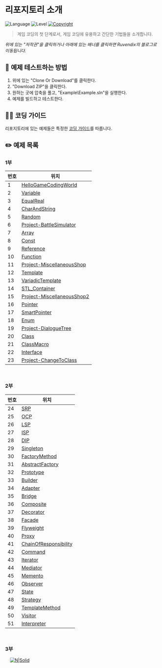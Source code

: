 # 리포지토리 소개
![Language](https://img.shields.io/badge/%ED%94%84%EB%A1%9C%EA%B7%B8%EB%9E%98%EB%B0%8D%20%EC%96%B8%EC%96%B4-C%2B%2B-yellow) ![Level](https://img.shields.io/badge/%EC%88%98%EC%A4%80-%EC%B4%88%EB%B3%B4-orange) [![Copyright](https://img.shields.io/badge/%EC%A0%80%EC%9E%91%EA%B6%8C-Ruvendix-yellowgreen)](https://blog.naver.com/ruvendix) 
> 게임 코딩의 첫 단계로서, 게임 코딩에 유용하고 간단한 기법들을 소개합니다.

*위에 있는 "저작권"을 클릭하거나 아래에 있는 배너를 클릭하면 Ruvendix의 블로그로 이동됩니다.*
&nbsp;
&nbsp;
## 🔧 예제 테스트하는 방법
1. 위에 있는 "Clone Or Download"를 클릭한다.
2. "Download ZIP"을 클릭한다.
3. 원하는 곳에 압축을 풀고, "Example\Example.sln"을 실행한다.
4. 예제를 빌드하고 테스트한다.
&nbsp;
&nbsp;
## 💁‍♂️ 코딩 가이드
리포지토리에 있는 예제들은 특정한 [코딩 가이드](https://ruvendix.blog.me/221533803844)를 따릅니다.
&nbsp;
&nbsp;
## ✏️ 예제 목록
  ### 1부
| 번호 | 위치 |
| ------ | ------ |
| 1 | [HelloGameCodingWorld](https://github.com/ruvendix/CPP-GameCodingStep1/tree/master/Example/001-HelloGameCodingWorld) |
| 2 | [Variable](https://github.com/ruvendix/CPP-GameCodingStep1/tree/master/Example/002-Variable) |
| 3 | [EqualReal](https://github.com/ruvendix/CPP-GameCodingStep1/tree/master/Example/003-EqualReal) |
| 4 | [CharAndString](https://github.com/ruvendix/CPP-GameCodingStep1/tree/master/Example/004-CharAndString) |
| 5 | [Random](https://github.com/ruvendix/CPP-GameCodingStep1/tree/master/Example/005-Random) |
| 6 | [Project-BattleSimulator](https://github.com/ruvendix/CPP-GameCodingStep1/tree/master/Example/006-Project-BattleSimulator) |
| 7 | [Array](https://github.com/ruvendix/CPP-GameCodingStep1/tree/master/Example/007-Array) |
| 8 | [Const](https://github.com/ruvendix/CPP-GameCodingStep1/tree/master/Example/008-Const) |
| 9 | [Reference](https://github.com/ruvendix/CPP-GameCodingStep1/tree/master/Example/009-Reference) |
| 10 | [Function](https://github.com/ruvendix/CPP-GameCodingStep1/tree/master/Example/010-Function) |
| 11 | [Project-MiscellaneousShop](https://github.com/ruvendix/CPP-GameCodingStep1/tree/master/Example/011-Project-MiscellaneousShop) |
| 12 | [Template](https://github.com/ruvendix/CPP-GameCodingStep1/tree/master/Example/012-Template) |
| 13 | [VariadicTemplate](https://github.com/ruvendix/CPP-GameCodingStep1/tree/master/Example/013-VariadicTemplate) |
| 14 | [STL_Container](https://github.com/ruvendix/CPP-GameCodingStep1/tree/master/Example/014-STL_Container) |
| 15 | [Project-MiscellaneousShop2](https://github.com/ruvendix/CPP-GameCodingStep1/tree/master/Example/015-Project-MiscellaneousShop2) |
| 16 | [Pointer](https://github.com/ruvendix/CPP-GameCodingStep1/tree/master/Example/016-Pointer) |
| 17 | [SmartPointer](https://github.com/ruvendix/CPP-GameCodingStep1/tree/master/Example/017-SmartPointer) |
| 18 | [Enum](https://github.com/ruvendix/CPP-GameCodingStep1/tree/master/Example/018-Enum) |
| 19 | [Project-DialogueTree](https://github.com/ruvendix/CPP-GameCodingStep1/tree/master/Example/019-Project-DialogueTree) |
| 20 | [Class](https://github.com/ruvendix/CPP-GameCodingStep1/tree/master/Example/020-Class) |
| 21 | [ClassMacro](https://github.com/ruvendix/CPP-GameCodingStep1/tree/master/Example/021-ClassMacro) |
| 22 | [Interface](https://github.com/ruvendix/CPP-GameCodingStep1/tree/master/Example/022-Interface) |
| 23 | [Project-ChangeToClass](https://github.com/ruvendix/CPP-GameCodingStep1/tree/master/Example/023-Project-ChangeToClass) |
&nbsp;
  ### 2부
| 번호 | 위치 |
| ------ | ------ |
| 24 | [SRP](https://github.com/ruvendix/CPP-GameCodingStep1/tree/master/Example/024-SRP) |
| 25 | [OCP](https://github.com/ruvendix/CPP-GameCodingStep1/tree/master/Example/025-OCP) |
| 26 | [LSP](https://github.com/ruvendix/CPP-GameCodingStep1/tree/master/Example/026-LSP) |
| 27 | [ISP](https://github.com/ruvendix/CPP-GameCodingStep1/tree/master/Example/027-ISP) |
| 28 | [DIP](https://github.com/ruvendix/CPP-GameCodingStep1/tree/master/Example/028-DIP) |
| 29 | [Singleton](https://github.com/ruvendix/CPP-GameCodingStep1/tree/master/Example/029-Singleton) |
| 30 | [FactoryMethod](https://github.com/ruvendix/CPP-GameCodingStep1/tree/master/Example/030-FactoryMethod) |
| 31 | [AbstractFactory](https://github.com/ruvendix/CPP-GameCodingStep1/tree/master/Example/031-AbstractFactory) |
| 32 | [Prototype](https://github.com/ruvendix/CPP-GameCodingStep1/tree/master/Example/032-Prototype) |
| 33 | [Builder](https://github.com/ruvendix/CPP-GameCodingStep1/tree/master/Example/033-Builder) |
| 34 | [Adapter](https://github.com/ruvendix/CPP-GameCodingStep1/tree/master/Example/034-Adapter) |
| 35 | [Bridge](https://github.com/ruvendix/CPP-GameCodingStep1/tree/master/Example/035-Bridge) |
| 36 | [Composite](https://github.com/ruvendix/CPP-GameCodingStep1/tree/master/Example/036-Composite) |
| 37 | [Decorator](https://github.com/ruvendix/CPP-GameCodingStep1/tree/master/Example/037-Decorator) |
| 38 | [Facade](https://github.com/ruvendix/CPP-GameCodingStep1/tree/master/Example/038-Facade) |
| 39 | [Flyweight](https://github.com/ruvendix/CPP-GameCodingStep1/tree/master/Example/039-Flyweight) |
| 40 | [Proxy](https://github.com/ruvendix/CPP-GameCodingStep1/tree/master/Example/040-Proxy) |
| 41 | [ChainOfResponsibility](https://github.com/ruvendix/CPP-GameCodingStep1/tree/master/Example/041-ChainOfResponsibility) |
| 42 | [Command](https://github.com/ruvendix/CPP-GameCodingStep1/tree/master/Example/042-Command) |
| 43 | [Iterator](https://github.com/ruvendix/CPP-GameCodingStep1/tree/master/Example/043-Iterator) |
| 44 | [Mediator](https://github.com/ruvendix/CPP-GameCodingStep1/tree/master/Example/044-Mediator) |
| 45 | [Memento](https://github.com/ruvendix/CPP-GameCodingStep1/tree/master/Example/045-Memento) |
| 46 | [Observer](https://github.com/ruvendix/CPP-GameCodingStep1/tree/master/Example/046-Observer) |
| 47 | [State](https://github.com/ruvendix/CPP-GameCodingStep1/tree/master/Example/047-State) |
| 48 | [Strategy](https://github.com/ruvendix/CPP-GameCodingStep1/tree/master/Example/048-Strategy) |
| 49 | [TemplateMethod](https://github.com/ruvendix/CPP-GameCodingStep1/tree/master/Example/049-TemplateMethod) |
| 50 | [Visitor](https://github.com/ruvendix/CPP-GameCodingStep1/tree/master/Example/050-Visitor) |
| 51 | [Interpreter](https://github.com/ruvendix/CPP-GameCodingStep1/tree/master/Example/051-Interpreter) |
&nbsp;
  ### 3부
&nbsp;
&nbsp;
   [![N|Solid](http://postfiles16.naver.net/20141225_207/ruvendix_1419442417256kgVA5_PNG/%BA%ED%B7%CE%B1%D7_%C5%B8%C0%CC%C6%B22.png?type=w1)](https://blog.naver.com/ruvendix)
